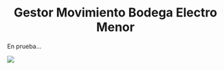 <h1 align="center">Gestor Movimiento Bodega Electro Menor</h1>

<p>En prueba...</p>

<img src="./Docs/Captura.png">